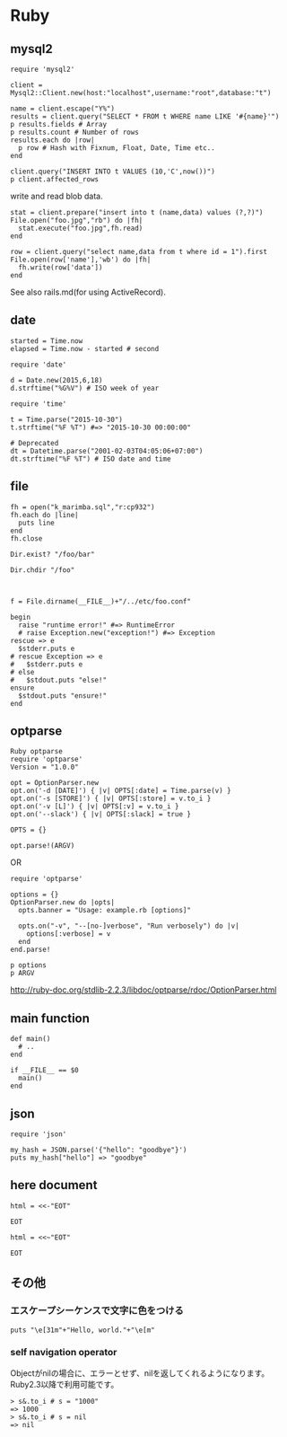 # Ruby

## mysql2
```
require 'mysql2'

client = Mysql2::Client.new(host:"localhost",username:"root",database:"t")

name = client.escape("Y%")
results = client.query("SELECT * FROM t WHERE name LIKE '#{name}'")
p results.fields # Array
p results.count # Number of rows
results.each do |row|
  p row # Hash with Fixnum, Float, Date, Time etc..
end

client.query("INSERT INTO t VALUES (10,'C',now())")
p client.affected_rows
```

write and read blob data.
```
stat = client.prepare("insert into t (name,data) values (?,?)")
File.open("foo.jpg","rb") do |fh|
  stat.execute("foo.jpg",fh.read)
end

row = client.query("select name,data from t where id = 1").first
File.open(row['name'],'wb') do |fh|
  fh.write(row['data'])
end
```

See also rails.md(for using ActiveRecord).


## date
```
started = Time.now
elapsed = Time.now - started # second

require 'date'

d = Date.new(2015,6,18)
d.strftime("%G%V") # ISO week of year

require 'time'

t = Time.parse("2015-10-30")
t.strftime("%F %T") #=> "2015-10-30 00:00:00"

# Deprecated
dt = Datetime.parse("2001-02-03T04:05:06+07:00")
dt.strftime("%F %T") # ISO date and time
```

## file
```
fh = open("k_marimba.sql","r:cp932")
fh.each do |line|
  puts line
end
fh.close

Dir.exist? "/foo/bar"

Dir.chdir "/foo"



f = File.dirname(__FILE__)+"/../etc/foo.conf"
```

```
begin
  raise "runtime error!" #=> RuntimeError
  # raise Exception.new("exception!") #=> Exception
rescue => e
  $stderr.puts e 
# rescue Exception => e
#   $stderr.puts e
# else
#   $stdout.puts "else!"
ensure
  $stdout.puts "ensure!"
end
```

## optparse
```
Ruby optparse
require 'optparse'
Version = "1.0.0"

opt = OptionParser.new
opt.on('-d [DATE]') { |v| OPTS[:date] = Time.parse(v) }
opt.on('-s [STORE]') { |v| OPTS[:store] = v.to_i }
opt.on('-v [L]') { |v| OPTS[:v] = v.to_i }
opt.on('--slack') { |v| OPTS[:slack] = true }

OPTS = {}

opt.parse!(ARGV)
```

OR

```
require 'optparse'

options = {}
OptionParser.new do |opts|
  opts.banner = "Usage: example.rb [options]"

  opts.on("-v", "--[no-]verbose", "Run verbosely") do |v|
    options[:verbose] = v
  end
end.parse!

p options
p ARGV
```

http://ruby-doc.org/stdlib-2.2.3/libdoc/optparse/rdoc/OptionParser.html

## main function
```
def main()
  # ..
end

if __FILE__ == $0
  main()
end
```

## json
```
require 'json'

my_hash = JSON.parse('{"hello": "goodbye"}')
puts my_hash["hello"] => "goodbye"
```

## here document
```
html = <<-"EOT"

EOT
```

```
html = <<~"EOT"

EOT
```

## その他

### エスケープシーケンスで文字に色をつける
```
puts "\e[31m"+"Hello, world."+"\e[m"
```

### self navigation operator
Objectがnilの場合に、エラーとせず、nilを返してくれるようになります。Ruby2.3以降で利用可能です。
```
> s&.to_i # s = "1000"
=> 1000
> s&.to_i # s = nil
=> nil
```
